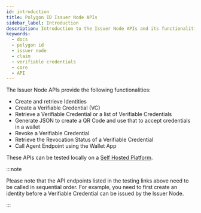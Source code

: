 ```yaml
---
id: introduction
title: Polygon ID Issuer Node APIs
sidebar_label: Introduction
description: Introduction to the Issuer Node APIs and its functionalities.
keywords:
  - docs
  - polygon id
  - issuer node
  - claim
  - verifiable credentials
  - core
  - API
---
```


The Issuer Node APIs provide the following functionalities:

- Create and retrieve Identities
- Create a Verifiable Credential (VC)
- Retrieve a Verifiable Credential or a list of Verifiable Credentials
- Generate JSON to create a QR Code and use that to accept credentials in a wallet
- Revoke a Verifiable Credential
- Retrieve the Revocation Status of a Verifiable Credential
- Call Agent Endpoint using the Wallet App

These APIs can be tested locally on a <a href="https://self-hosted-platform.polygonid.me/#overview" target="_blank">Self Hosted Platform</a>.

:::note

Please note that the API endpoints listed in the testing links above need to be called in sequential order. For example, you need to first create an identity before a Verifiable Credential can be issued by the Issuer Node.

:::
